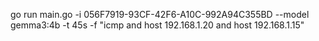

go run main.go -i 056F7919-93CF-42F6-A10C-992A94C355BD --model gemma3:4b -t 45s -f "icmp and host 192.168.1.20 and host 192.168.1.15"